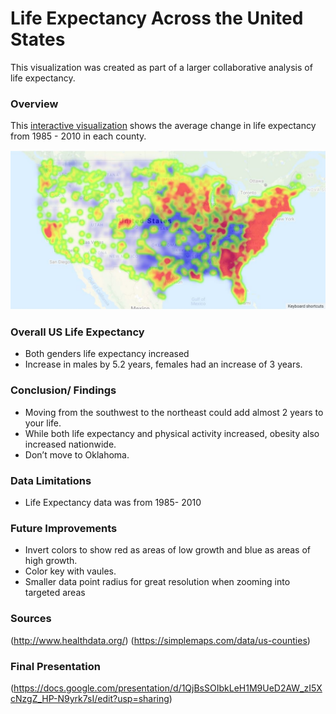 # Life Expectancy Across the United States

This visualization was created as part of a larger collaborative analysis of life expectancy.  

### Overview

This [interactive visualization](https://taylorsyde.github.io/us_life_expectancy_by_region/)  shows the average change in life expectancy from 1985 - 2010 in each county.  

![Heatmap](Resources/heatmap_img.JPG)

### Overall US Life Expectancy
* Both genders life expectancy increased 
* Increase in males by 5.2 years, females had an increase of 3 years. 

### Conclusion/ Findings
* Moving from the southwest to the northeast could add almost 2 years to your life. 
* While both life expectancy and physical activity increased, obesity also increased nationwide.
* Don’t move to Oklahoma. 

### Data Limitations
* Life Expectancy data was from  1985- 2010

### Future Improvements
- Invert colors to show red as areas of low growth and blue as areas of high growth.
- Color key with vaules.
- Smaller data point radius for great resolution when zooming into targeted areas

### Sources
(http://www.healthdata.org/)
(https://simplemaps.com/data/us-counties)

### Final Presentation
(https://docs.google.com/presentation/d/1QjBsSOIbkLeH1M9UeD2AW_zI5XcNzgZ_HP-N9yrk7sI/edit?usp=sharing)
